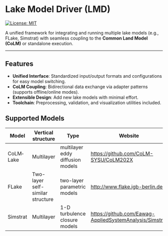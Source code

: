 # Lake Model Driver (LMD)  

[![License: MIT](https://img.shields.io/badge/License-MIT-blue.svg)](https://opensource.org/licenses/MIT)  

A unified framework for integrating and running multiple lake models (e.g., FLake, Simstrat) with seamless coupling to the **Common Land Model (CoLM)** or standalone execution.  

---

## Features  
- **Unified Interface**: Standardized input/output formats and configurations for easy model switching.  
- **CoLM Coupling**: Bidirectional data exchange via adapter patterns (supports offline/online modes).  
- **Extensible Design**: Add new lake models with minimal effort.  
- **Toolchain**: Preprocessing, validation, and visualization utilities included.  

## Supported Models

| Model                      | Vertical structure               | Type                              | Website                                                 |
|----------------------------|----------------------------------|-----------------------------------|---------------------------------------------------------|
| CoLM&hyphen;Lake           | Multilayer                       | multilayer eddy diffusion models  | https://github.com/CoLM-SYSU/CoLM202X                   |
| FLake                      | Two-layer self-similar structure | two-layer parametric models       | http://www.flake.igb-berlin.de/                         |
| Simstrat                   | Multilayer                       | 1-D turbulence closure models     | https://github.com/Eawag-AppliedSystemAnalysis/Simstrat |
